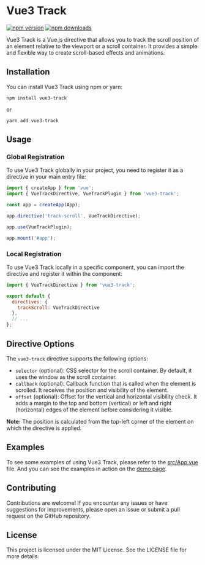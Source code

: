 # Vue3 Track

[![npm version](https://img.shields.io/npm/v/vue3-track.svg)](https://www.npmjs.com/package/vue3-track)
[![npm downloads](https://img.shields.io/npm/dw/vue3-track)](https://www.npmjs.com/package/vue3-track)

Vue3 Track is a Vue.js directive
that allows you to track the scroll position of an element relative to the viewport or a scroll container.
It provides a simple and flexible way to create scroll-based effects and animations.

## Installation

You can install Vue3 Track using npm or yarn:

```shell
npm install vue3-track
```

or

```shell
yarn add vue3-track
```

## Usage

### Global Registration

To use Vue3 Track globally in your project, you need to register it as a directive in your main entry file:

```javascript
import { createApp } from 'vue';
import { VueTrackDirective, VueTrackPlugin } from 'vue3-track';

const app = createApp(App);

app.directive('track-scroll', VueTrackDirective);

app.use(VueTrackPlugin);

app.mount('#app');
```

### Local Registration

To use Vue3 Track locally in a specific component, you can import the directive and register it within the component:

```javascript
import { VueTrackDirective } from 'vue3-track';

export default {
  directives: {
    trackScroll: VueTrackDirective
  },
  // ...
};
```

## Directive Options
The `vue3-track` directive supports the following options:

- `selector` (optional): CSS selector for the scroll container. By default, it uses the window as the scroll container.
- `callback` (optional): Callback function that is called when the element is scrolled. It receives the position and visibility of the element.
- `offset` (optional): Offset for the vertical and horizontal visibility check. It adds a margin to the top and bottom (vertical) or left and right (horizontal) edges of the element before considering it visible.

**Note:** The position is calculated from the top-left corner of the element on which the directive is applied.

## Examples

To see some examples of using Vue3 Track,
please refer to the [src/App.vue](https://github.com/dschewchenko/vue3-track/blob/master/src/App.vue#L1) file.
And you can see the examples in action on the [demo page](https://dschewchenko.github.io/vue3-track/).

## Contributing

Contributions are welcome!
If you encounter any issues or have suggestions for improvements,
please open an issue or submit a pull request on the GitHub repository.

## License
This project is licensed under the MIT License. See the LICENSE file for more details.
